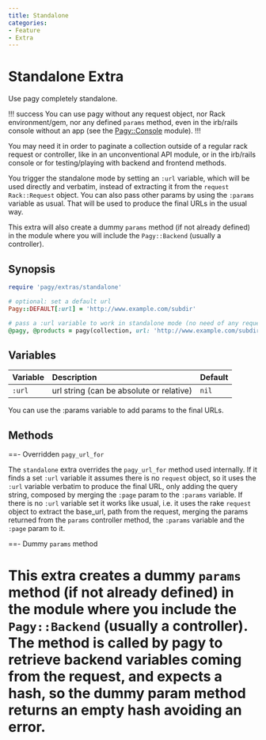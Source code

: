 ```yaml
---
title: Standalone
categories:
- Feature
- Extra
---
```


# Standalone Extra

Use pagy completely standalone.

!!! success
You can use pagy without any request object, nor Rack environment/gem, nor any defined `params` method, even in the irb/rails
console without an app (see the [Pagy::Console](/docs/api/console.md) module).
!!!

You may need it in order to paginate a collection outside of a regular rack request or controller, like in an unconventional API
module, or in the irb/rails console or for testing/playing with backend and frontend methods.

You trigger the standalone mode by setting an `:url` variable, which will be used directly and verbatim, instead of extracting it
from the `request` `Rack::Request` object. You can also pass other params by using the `:params` variable as usual. That will be
used to produce the final URLs in the usual way.

This extra will also create a dummy `params` method (if not already defined) in the module where you will include
the `Pagy::Backend` (usually a controller).

## Synopsis

```ruby pagy.rb (initializer)
require 'pagy/extras/standalone'

# optional: set a default url
Pagy::DEFAULT[:url] = 'http://www.example.com/subdir'
```

```ruby Controller
# pass a :url variable to work in standalone mode (no need of any request object nor Rack env)
@pagy, @products = pagy(collection, url: 'http://www.example.com/subdir', params: {...})
```

## Variables

| Variable | Description                              | Default |
|:---------|:-----------------------------------------|:--------|
| `:url`   | url string (can be absolute or relative) | `nil`   |

You can use the :params variable to add params to the final URLs.

## Methods

==- Overridden `pagy_url_for`

The `standalone` extra overrides the `pagy_url_for` method used internally. If it finds a set `:url` variable it assumes there is
no `request` object, so it uses the `:url` variable verbatim to produce the final URL, only adding the query string, composed by
merging the `:page` param to the `:params` variable. If there is no `:url` variable set it works like usual, i.e. it uses the
rake `request` object to extract the base_url, path from the request, merging the params returned from the `params` controller
method, the `:params` variable and the `:page` param to it.

==- Dummy `params` method

This extra creates a dummy `params` method (if not already defined) in the module where you include the `Pagy::Backend` (usually a controller). The method is called by pagy to retrieve backend variables coming from the request, and expects a hash, so the dummy param method returns an empty hash avoiding an error.
===
